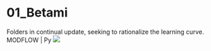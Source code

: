 # 01_Betami
Folders in continual update, seeking to rationalize the learning curve.
MODFLOW | Py
![](https://komarev.com/ghpvc/?username=grossiRM)
